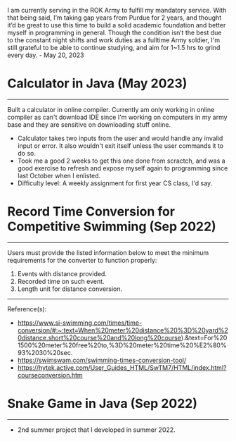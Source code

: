 I am currently serving in the ROK Army to fulfill my mandatory service. With that being said, I’m taking gap years from Purdue for 2 years, and thought it’d be great to use this time to build a solid academic foundation and better myself in programming in general. Though the condition isn’t the best due to the constant night shifts and work duties as a fulltime Army soldier, I'm still grateful to be able to continue studying, and aim for 1~1.5 hrs to grind every day. - May 20, 2023

# Calculator in Java (May 2023)
--------------------------------------------
Built a calculator in online compiler. Currently am only working in online compiler as can't download IDE since I'm working on computers in my army base and they are sensitive on downloading stuff online. 
- Calculator takes two inputs from the user and would handle any invalid input or error. It also wouldn't exit itself unless the user commands it to do so. 
- Took me a good 2 weeks to get this one done from scractch, and was a good exercise to refresh and expose myself again to programming since last October when I enlisted. 
- Difficulty level: A weekly assignment for first year CS class, I'd say. 


# Record Time Conversion for Competitive Swimming (Sep 2022)
--------------------------------------------
Users must provide the listed information below to meet the minimum requirements for the converter to function properly:
1. Events with distance provided.
2. Recorded time on such event.
3. Length unit for distance conversion. 
--------------------------------------------
Reference(s):
- https://www.si-swimming.com/times/time-conversion/#:~:text=When%20meter%20distance%20%3D%20yard%20distance,short%20course%20and%20long%20course).&text=For%201500%20meter%20free%20to,%3D%20meter%20time%20%E2%80%93%2030%20sec.
- https://swimswam.com/swimming-times-conversion-tool/
- https://hytek.active.com/User_Guides_HTML/SwTM7/HTML/index.html?courseconversion.htm

# Snake Game in Java (Sep 2022)
--------------------------------------------
- 2nd summer project that I developed in summer 2022.

